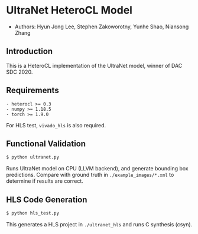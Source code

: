 # UltraNet HeteroCL Model

- Authors: Hyun Jong Lee, Stephen Zakoworotny, Yunhe Shao, Niansong Zhang

## Introduction

This is a HeteroCL implementation of the UltraNet model, winner of DAC SDC 2020.

## Requirements
```
- heterocl >= 0.3
- numpy >= 1.18.5
- torch >= 1.9.0
```
For HLS test, `vivado_hls` is also required.

## Functional Validation

```sh
$ python ultranet.py
```

Runs UltraNet model on CPU (LLVM backend), and generate bounding box predictions.
Compare with ground truth in `./example_images/*.xml` to determine if results are correct. 

## HLS Code Generation

```sh
$ python hls_test.py
```
This generates a HLS project in `./ultranet_hls` and runs C synthesis (csyn).